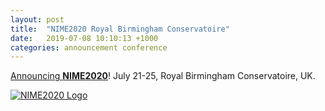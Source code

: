 ```yaml
---
layout: post
title:  "NIME2020 Royal Birmingham Conservatoire"
date:   2019-07-08 10:10:13 +1000
categories: announcement conference
---
```


[Announcing **NIME2020**](http://nime2020.bcu.ac.uk)! July 21-25, Royal Birmingham Conservatoire, UK.

[![NIME2020 Logo]({{site.baseurl}}/assets/logos/nime2020.png)](http://nime2020.bcu.ac.uk)